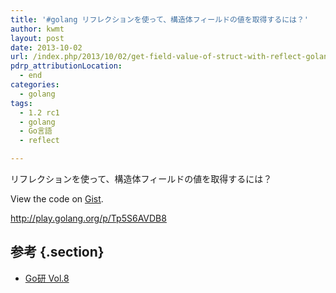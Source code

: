 ```yaml
---
title: '#golang リフレクションを使って、構造体フィールドの値を取得するには？'
author: kwmt
layout: post
date: 2013-10-02
url: /index.php/2013/10/02/get-field-value-of-struct-with-reflect-golang/
pdrp_attributionLocation:
  - end
categories:
  - golang
tags:
  - 1.2 rc1
  - golang
  - Go言語
  - reflect

---
```

リフレクションを使って、構造体フィールドの値を取得するには？

<div class="oembed-gist">
  <noscript>
    View the code on <a href="https://gist.github.com/kwmt/6792088">Gist</a>.
  </noscript>
</div>

<a href="http://play.golang.org/p/Tp5S6AVDB8" target="_blank">http://play.golang.org/p/Tp5S6AVDB8</a>

## 参考 {.section}

  * <a href="https://github.com/goken/goken/blob/master/goken08-reflect/goken08-reflect.md" target="_blank">Go研 Vol.8</a>
